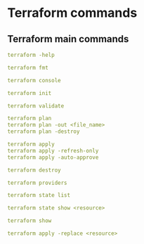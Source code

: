 # Terraform commands

## Terraform main commands
```yaml
terraform -help
```

```yaml
terraform fmt
```

```yaml
terraform console
```

```yaml
terraform init
```

```yaml
terraform validate
```

```yaml
terraform plan
terraform plan -out <file_name>
terraform plan -destroy
```

```yaml
terraform apply
terraform apply -refresh-only
terraform apply -auto-approve
```

```yaml
terraform destroy
```

```yaml
terraform providers
```

```yaml
terraform state list
```

```yaml
terraform state show <resource>
```

```yaml
terraform show
```

```yaml
terraform apply -replace <resource>
```


